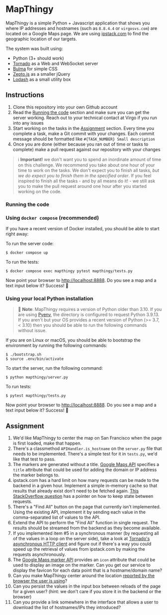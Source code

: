 # MapThingy

MapThingy is a simple Python + Javascript application that shows you where IP addresses and hostnames (such as `8.8.4.4` or `virgosvs.com`) are located on a Google Maps page. We are using [ipstack.com](https://ipstack.com/) to find the geographic location of our targets.

The system was built using:

* Python (3+ should work)
* [Tornado](http://www.tornadoweb.org/) as a Web and WebSocket server
* [Bulma](https://bulma.io) for simple CSS
* [Zepto.js](http://zeptojs.com) as a smaller jQuery
* [Lodash](https://lodash.com/) as a small utility box


## Instructions

1. Clone this repository into your own Github account
2. Read the [Running the code](#running-the-code) section and make sure you can get the server working. Reach out to your technical contact at Virgo if you run into any issues
3. Start working on the tasks in the [Assignment](#assignment) section. Every time you complete a task, make a Git commit with your changes. Each commit message should be formatted like `#{TASK_NUMBER} Small description`
4. Once you are done (either because you ran out of time or tasks to complete) make a pull request against our repository with your changes

> ℹ️ **Important!** we don't want you to spend an inordinate amount of time on this challenge. We recommend you take about one hour of your time to work on the tasks. We don't expect you to finish all tasks, *but we do expect you to finish them in the specified order*. If you feel inspired to finish all the tasks - and by all means do it! - we still ask you to make the pull request around one hour after you started working on the code.

### Running the code

### Using `docker compose` (recommended)

If you have a recent version of Docker installed, you should be able to start right away:

To run the server code:
```
$ docker compose up
```

To run the tests:
```
$ docker compose exec mapthingy pytest mapthingy/tests.py
```

Now point your browser to [http://localhost:8888](http://localhost:8888). Do you see a map and a text input below it? Success! 🎉

### Using your local Python installation


> 📝 **Note**: MapThingy requires a version of Python older than 3.10. If you are using [Pyenv](https://github.com/pyenv/pyenv), the directory is configured to request Python 3.9.13. If you aren't but your OS provides a recent version of Python (>= 3.7, < 3.10) then you should be able to run the following commands without issue.


If you are on Linux or macOS, you should be able to bootstrap the environment by running the following commands:
```
$ ./bootstrap.sh
$ source .env/bin/activate
```

To start the server, run the following command:
```
$ python mapthingy/server.py
```

To run tests:
```
$ pytest mapthingy/tests.py
```

Now point your browser to [http://localhost:8888](http://localhost:8888). Do you see a map and a text input below it? Success! 🎉

## Assignment

1. We'd like MapThingy to center the map on San Francisco when the page is first loaded, make that happen.
2. There's a classmethod `APIHandler.is_hostname` on the `server.py` file that needs to be implemented. There's a simple test for it in `tests.py`, we'd like that test to pass.
3. The markers are generated without a title. [Google Maps API](https://developers.google.com/maps/documentation/javascript/markers) specifies a `title` attribute that could be used for adding the domain or IP address the marker belongs to.
4. ipstack.com has a hard limit on how many requests can be made to the backend in a given hour. Implement a simple in-memory cache so that results that already exist don't need to be fetched again. [This StackOverflow question](https://stackoverflow.com/questions/12240285/how-to-share-data-between-requests-in-tornado-web) has a pointer on how to keep state between requests.
5. There's a "Find All" button on the page that currently isn't implemented. Using the existing API, implement it by sending each value in the comma-separated list of values to the API.
6. Extend the API to perform the "Find All" function in single request. The results should be streamed from the backend as they become available.
7. If you implemented item #5 in a synchronous manner (by requesting all of the values in a loop on the server side), take a look at [Tornado's asynchronous HTTP client](http://www.tornadoweb.org/en/stable/httpclient.html) and figure out if there's a way you could speed up the retrieval of values from ipstack.com by making the requests asynchronously.
8. The [Google Maps marker API](https://developers.google.com/maps/documentation/javascript/markers) provides an `icon` attribute that could be used to display an image on the marker. Can you get our service to display the favicon for each data point that is a hostname/domain name?
9. Can you make MapThingy center around the location [reported by the browser the user is using](https://developer.mozilla.org/en-US/docs/Web/API/Geolocation_API)?
10. Can you persist the values in the input box between reloads of the page for a given user? (hint: we don't care if you store it in the backend or the browser)
11. Can you provide a link somewhere in the interface that allows a user to download the list of hostnames/IPs they introduced?
